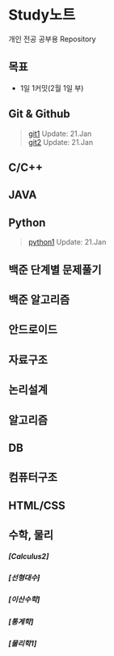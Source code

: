 # Study노트
  개인 전공 공부용 Repository
## 목표
  * 1일 1커밋(2월 1일 부)

## Git & Github
> [git1](./git/git1.md) Update: 21.Jan  
> [git2](./git/git2.md) Update: 21.Jan  

## C/C++

## JAVA

## Python
> [python1](./python/python.md) Update: 21.Jan  

## 백준 단계별 문제풀기

## 백준 알고리즘

## 안드로이드

## 자료구조

## 논리설계

## 알고리즘

## DB

## 컴퓨터구조

## HTML/CSS

## 수학, 물리
##### [Calculus2]
##### [선형대수]
##### [이산수학]
##### [통계학]
##### [물리학1]
